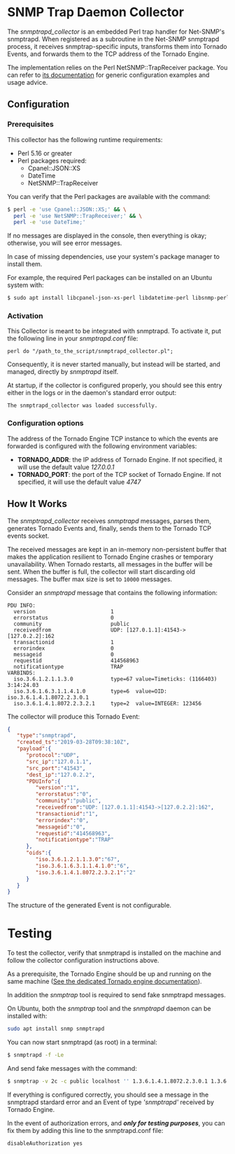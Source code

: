 # SNMP Trap Daemon Collector

The _snmptrapd_collector_ is an embedded Perl trap handler for Net-SNMP's snmptrapd.
When registered as a subroutine in the Net-SNMP snmptrapd process, it receives
snmptrap-specific inputs, transforms them into Tornado Events, and forwards them to
the TCP address of the Tornado Engine.

The implementation relies on the Perl NetSNMP::TrapReceiver package. You can refer to
[its documentation](https://metacpan.org/pod/NetSNMP::TrapReceiver)
for generic configuration examples and usage advice. 



## Configuration



### Prerequisites

This collector has the following runtime requirements:
- Perl 5.16 or greater
- Perl packages required:
  - Cpanel::JSON::XS
  - DateTime
  - NetSNMP::TrapReceiver

You can verify that the Perl packages are available with the command:
```bash
$ perl -e 'use Cpanel::JSON::XS;' && \
  perl -e 'use NetSNMP::TrapReceiver;' && \
  perl -e 'use DateTime;'
```

If no messages are displayed in the console, then everything is okay; otherwise, 
you will see error messages.

In case of missing dependencies, use your system's package manager to install them.

For example, the required Perl packages can be installed on an Ubuntu system with:
```bash
$ sudo apt install libcpanel-json-xs-perl libdatetime-perl libsnmp-perl
```



### Activation

This Collector is meant to be integrated with snmptrapd. To activate it, put the following line
in your _snmptrapd.conf_ file:

```
perl do "/path_to_the_script/snmptrapd_collector.pl"; 
```

Consequently, it is never started manually, but instead will be started, and managed,
directly by _snmptrapd_ itself.

At startup, if the collector is configured properly, you should see 
this entry either in the logs or in the daemon's standard error output:
```
The snmptrapd_collector was loaded successfully.
```



### Configuration options

The address of the Tornado Engine TCP instance to which the events are forwarded 
is configured with the following environment variables:
- __TORNADO_ADDR__: the IP address of Tornado Engine. If not specified, 
  it will use the default value _127.0.0.1_
- __TORNADO_PORT__: the port of the TCP socket of Tornado Engine. If not specified, 
  it will use the default value _4747_



## How It Works

The _snmptrapd_collector_ receives _snmptrapd_ messages, parses them, generates Tornado Events
and, finally, sends them to the Tornado TCP events socket.

The received messages are kept in an in-memory non-persistent buffer that makes the application
resilient to Tornado Engine crashes or temporary unavailability.  When Tornado restarts, all
messages in the buffer will be sent.  When the buffer is full, the collector will start
discarding old messages.  The buffer max size is set to `10000` messages. 
 
Consider an _snmptrapd_ message that contains the following information:
```
PDU INFO:
  version                        1
  errorstatus                    0
  community                      public
  receivedfrom                   UDP: [127.0.1.1]:41543->[127.0.2.2]:162
  transactionid                  1
  errorindex                     0
  messageid                      0
  requestid                      414568963
  notificationtype               TRAP
VARBINDS:
  iso.3.6.1.2.1.1.3.0            type=67 value=Timeticks: (1166403) 3:14:24.03
  iso.3.6.1.6.3.1.1.4.1.0        type=6  value=OID: iso.3.6.1.4.1.8072.2.3.0.1
  iso.3.6.1.4.1.8072.2.3.2.1     type=2  value=INTEGER: 123456
```

The collector will produce this Tornado Event:
```json
{
   "type":"snmptrapd",
   "created_ts":"2019-03-28T09:38:10Z",
   "payload":{
      "protocol":"UDP",
      "src_ip":"127.0.1.1",
      "src_port":"41543",
      "dest_ip":"127.0.2.2",
      "PDUInfo":{
         "version":"1",
         "errorstatus":"0",
         "community":"public",
         "receivedfrom":"UDP: [127.0.1.1]:41543->[127.0.2.2]:162",
         "transactionid":"1",
         "errorindex":"0",
         "messageid":"0",
         "requestid":"414568963",
         "notificationtype":"TRAP"
      },
      "oids":{
         "iso.3.6.1.2.1.1.3.0":"67",
         "iso.3.6.1.6.3.1.1.4.1.0":"6",
         "iso.3.6.1.4.1.8072.2.3.2.1":"2"
      }
   }
}
```

The structure of the generated Event is not configurable.



# Testing

To test the collector, verify that snmptrapd is installed on the machine and
follow the collector configuration instructions above.

As a prerequisite, the Tornado Engine should be up and running on the same machine 
([See the dedicated Tornado engine documentation](../../engine/doc/README.md)). 

In addition the _snmptrap_ tool is required to send fake snmptrapd messages.

On Ubuntu, both the _snmptrap_ tool and the _snmptrapd_ daemon can be installed with:
```bash
sudo apt install snmp snmptrapd
```

You can now start snmptrapd (as root) in a terminal:
```bash
$ snmptrapd -f -Le
```

And send fake messages with the command:
```bash
$ snmptrap -v 2c -c public localhost '' 1.3.6.1.4.1.8072.2.3.0.1 1.3.6.1.4.1.8072.2.3.2.1 i 123456
```

If everything is configured correctly, you should see a message in the snmptrapd stardard error
and an Event of type _'snmptrapd'_ received by Tornado Engine. 

In the event of authorization errors, and **_only for testing purposes_**, 
you can fix them by adding this line to the snmptrapd.conf file:
```
disableAuthorization yes
```

